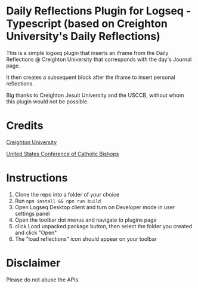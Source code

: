 # Daily Reflections Plugin for Logseq - Typescript (based on Creighton University's Daily Reflections)

This is a simple logseq plugin that inserts an iframe from the Daily Reflections @ Creighton University that corresponds with the day's Journal page.

It then creates a subsequent block after the iframe to insert personal reflections.

Big thanks to Creighton Jesuit University and the USCCB, without whom this plugin would not be possible.

# Credits

[Creighton University](https://onlineministries.creighton.edu/CollaborativeMinistry/daily.html)

[United States Conference of Catholic Bishops](https://bible.usccb.org)

# Instructions

1. Clone the repo into a folder of your choice
2. Run `npm install && npm run build`
3. Open Logseq Desktop client and turn on Developer mode in user settings panel
4. Open the toolbar dot menus and navigate to plugins page
5. click Load unpacked package button, then select the folder you created and click "Open"
6. The "load reflections" icon should appear on your toolbar

# Disclaimer

Please do not abuse the APIs.
